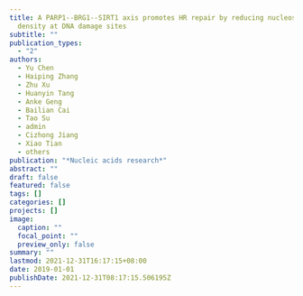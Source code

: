 ```yaml
---
title: A PARP1--BRG1--SIRT1 axis promotes HR repair by reducing nucleosome
  density at DNA damage sites
subtitle: ""
publication_types:
  - "2"
authors:
  - Yu Chen
  - Haiping Zhang
  - Zhu Xu
  - Huanyin Tang
  - Anke Geng
  - Bailian Cai
  - Tao Su
  - admin
  - Cizhong Jiang
  - Xiao Tian
  - others
publication: "*Nucleic acids research*"
abstract: ""
draft: false
featured: false
tags: []
categories: []
projects: []
image:
  caption: ""
  focal_point: ""
  preview_only: false
summary: ""
lastmod: 2021-12-31T16:17:15+08:00
date: 2019-01-01
publishDate: 2021-12-31T08:17:15.506195Z
---
```

